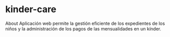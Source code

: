 # kinder-care
About Aplicación web permite la gestión eficiente de los expedientes de los niños y la administración de los pagos de las mensualidades en un kínder.
